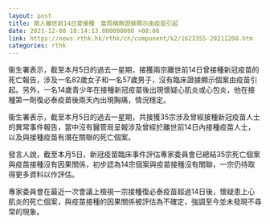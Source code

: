 ```yaml
---
layout: post
title: 兩人離世前14日曾接種　當局稱無證據顯示由疫苗引起
date: 2021-12-08 18:14:13.000000000 +08:00
link: https://news.rthk.hk/rthk/ch/component/k2/1623355-20211208.htm
categories: rthk
---
```


衞生署表示，截至本月5日的過去一星期，接獲兩宗離世前14日曾接種新冠疫苗的死亡報告，涉及一名82歲女子和一名57歲男子，沒有臨床證據顯示個案由疫苗引起。另外，一名14歲青少年在接種新冠疫苗後出現懷疑心肌炎或心包炎，他在接種第一劑復必泰疫苗後兩天內出現胸痛，情況穩定。

衞生署表示，截至本月5日的過去一星期，共接獲35宗涉及曾經接種新冠疫苗人士的異常事件報告，當中沒有醫管局呈報涉及曾經於離世前14日內接種疫苗人士，以及與接種疫苗有潛在關聯的死亡個案。
 
發言人說，截至本月5日，新冠疫苗臨床事件評估專家委員會已總結35宗死亡個案與疫苗接種沒有因果關係，初步認為14宗個案與疫苗接種沒有關聯，一宗仍待取得更多資料以作評估。

專家委員會在最近一次會議上檢視一宗接種復必泰疫苗超過14日後，懷疑患上心肌炎的死亡個案，與疫苗接種的因果關係被評估為不確定，強調至今並未發現不尋常的現象。
